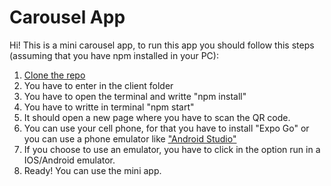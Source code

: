 # Carousel App

Hi! This is a mini carousel app, to run this app you should follow this steps (assuming that you have npm installed in your PC):
1. <a href='https://docs.github.com/en/github/creating-cloning-and-archiving-repositories/cloning-a-repository-from-github/cloning-a-repository' target="_blank">Clone the repo</a>
2. You have to enter in the client folder
3. You have to open the terminal and writte "npm install"
4. You have to writte in terminal "npm start"
5. It should open a new page where you have to scan the QR code.
6. You can use your cell phone, for that you have to install "Expo Go" or you can use a phone emulator like <a href='https://developer.android.com/studio' target="_blank"> "Android Studio"</a>
7. If you choose to use an emulator, you have to click in the option run in a IOS/Android emulator.
8. Ready! You can use the mini app.
  
  
